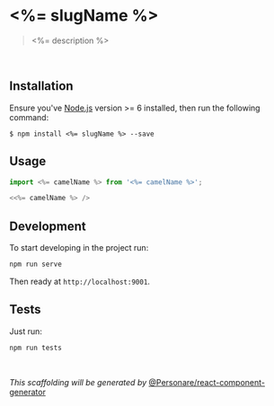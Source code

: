 # <%= slugName %>

> <%= description %>

<br />

## Installation 

Ensure you've [Node.js](https://nodejs.org) version >= 6 installed, then run the following command:

```
$ npm install <%= slugName %> --save
```

## Usage
```js
import <%= camelName %> from '<%= camelName %>';

<<%= camelName %> />
```

## Development

To start developing in the project run:

```bash
npm run serve
```

Then ready at `http://localhost:9001`.

## Tests

Just run:

```bash
npm run tests
```

<br />

*This scaffolding will be generated by* [@Personare/react-component-generator](https://github.com/Personare/react-component-generator)
